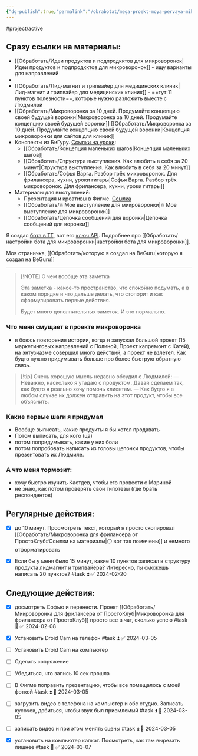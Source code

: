 ```yaml
---
{"dg-publish":true,"permalink":"/obrabotat/mega-proekt-moya-pervaya-mikrovoronka/"}
---
```




#project/active 

## Сразу ссылки на материалы:
- [[Обработать/Идеи продуктов и подпродкктов для микроворонок\|Идеи продуктов и подпродкктов для микроворонок]] - ищу варианты для направлений
- <style> .container {font-family: sans-serif; text-align: center;} .button-wrapper button {z-index: 1;height: 40px; width: 100px; margin: 10px;padding: 5px;} .excalidraw .App-menu_top .buttonList { display: flex;} .excalidraw-wrapper { height: 800px; margin: 50px; position: relative;} :root[dir="ltr"] .excalidraw .layer-ui__wrapper .zen-mode-transition.App-menu_bottom--transition-left {transform: none;} </style><script src="https://cdn.jsdelivr.net/npm/react@17/umd/react.production.min.js"></script><script src="https://cdn.jsdelivr.net/npm/react-dom@17/umd/react-dom.production.min.js"></script><script type="text/javascript" src="https://cdn.jsdelivr.net/npm/@excalidraw/excalidraw@0/dist/excalidraw.production.min.js"></script><div id="Drawing_2024-02-11_1920.43.excalidraw.md1"></div><script>(function(){const InitialData={"type":"excalidraw","version":2,"source":"https://github.com/zsviczian/obsidian-excalidraw-plugin/releases/tag/2.0.13","elements":[{"type":"freedraw","version":89,"versionNonce":1973960533,"isDeleted":false,"id":"bNt1-56Bc0iOdeP4lFmLt","fillStyle":"solid","strokeWidth":1,"strokeStyle":"solid","roughness":1,"opacity":100,"angle":0,"x":-268.8322723080413,"y":-137.12620097458966,"strokeColor":"#1e1e1e","backgroundColor":"transparent","width":180.79998779296875,"height":33.600006103515625,"seed":1092054255,"groupIds":["znc8EGzNA5-6f3mukq_c4"],"frameId":null,"roundness":null,"boundElements":[],"updated":1709532981884,"link":null,"locked":false,"points":[[0,0],[0,2.399993896484375],[4.79998779296875,4],[15.20001220703125,6.399993896484375],[28.79998779296875,9.600006103515625],[46.4000244140625,10.399993896484375],[68.79998779296875,12.800018310546875],[88.79998779296875,13.600006103515625],[108.79998779296875,13.600006103515625],[128.79998779296875,12.800018310546875],[155.20001220703125,8.800018310546875],[165.60003662109375,5.600006103515625],[172,3.20001220703125],[175.20001220703125,1.600006103515625],[176,1.600006103515625],[176.79998779296875,1.600006103515625],[175.20001220703125,0.800018310546875],[168,-0.79998779296875],[152.79998779296875,-4],[129.60003662109375,-8.79998779296875],[105.60003662109375,-12.79998779296875],[77.60003662109375,-17.600006103515625],[38.4000244140625,-20],[21.60003662109375,-20],[14.4000244140625,-20],[12,-19.199981689453125],[11.20001220703125,-19.199981689453125],[11.20001220703125,-18.399993896484375],[11.20001220703125,-17.600006103515625],[11.20001220703125,-16],[11.20001220703125,-15.199981689453125],[11.20001220703125,-14.399993896484375],[8.79998779296875,-13.600006103515625],[5.60003662109375,-12.79998779296875],[-0.79998779296875,-11.199981689453125],[-3.20001220703125,-10.399993896484375],[-4,-9.600006103515625],[-4,-9.600006103515625]],"lastCommittedPoint":null,"simulatePressure":true,"pressures":[]},{"type":"freedraw","version":74,"versionNonce":1366265013,"isDeleted":false,"id":"J2VRbj21RQtTRj5W2ElSR","fillStyle":"solid","strokeWidth":1,"strokeStyle":"solid","roughness":1,"opacity":100,"angle":0,"x":-268.8322723080413,"y":-137.92618876755841,"strokeColor":"#1e1e1e","backgroundColor":"transparent","width":63.20001220703125,"height":152,"seed":748287759,"groupIds":["znc8EGzNA5-6f3mukq_c4"],"frameId":null,"roundness":null,"boundElements":[],"updated":1709532981884,"link":null,"locked":false,"points":[[0,0],[0.79998779296875,3.199981689453125],[7.20001220703125,10.399993896484375],[16.79998779296875,19.199981689453125],[26.4000244140625,28],[34.4000244140625,38.399993896484375],[41.60003662109375,56.79998779296875],[45.60003662109375,73.60000610351562],[49.60003662109375,95.19998168945312],[54.4000244140625,114.39999389648438],[59.20001220703125,129.60000610351562],[60.79998779296875,136.79998779296875],[62.4000244140625,140],[63.20001220703125,143.19998168945312],[63.20001220703125,148],[63.20001220703125,150.39999389648438],[63.20001220703125,151.19998168945312],[63.20001220703125,152],[63.20001220703125,151.19998168945312],[61.60003662109375,146.39999389648438],[61.60003662109375,142.39999389648438],[61.60003662109375,140],[61.60003662109375,140]],"lastCommittedPoint":null,"simulatePressure":true,"pressures":[]},{"type":"freedraw","version":73,"versionNonce":1168518677,"isDeleted":false,"id":"OVceT3Wi5DUva1kw_Y23g","fillStyle":"solid","strokeWidth":1,"strokeStyle":"solid","roughness":1,"opacity":100,"angle":0,"x":-96.03228451507255,"y":-132.3261826640428,"strokeColor":"#1e1e1e","backgroundColor":"transparent","width":90.39996337890625,"height":130.39999389648438,"seed":931544367,"groupIds":["znc8EGzNA5-6f3mukq_c4"],"frameId":null,"roundness":null,"boundElements":[],"updated":1709532981884,"link":null,"locked":false,"points":[[0,0],[-1.5999755859375,0],[-5.5999755859375,3.199981689453125],[-15.199951171875,14.399993896484375],[-24.79998779296875,24],[-35.199951171875,33.5999755859375],[-46.39996337890625,44],[-58.39996337890625,56],[-69.5999755859375,67.19998168945312],[-78.39996337890625,78.39999389648438],[-84,87.19998168945312],[-88,95.19998168945312],[-89.5999755859375,104],[-90.39996337890625,110.39999389648438],[-90.39996337890625,118.39999389648438],[-90.39996337890625,124],[-90.39996337890625,128.79998779296875],[-90.39996337890625,130.39999389648438],[-90.39996337890625,129.5999755859375],[-90.39996337890625,128.79998779296875],[-90.39996337890625,128],[-90.39996337890625,128]],"lastCommittedPoint":null,"simulatePressure":true,"pressures":[]},{"type":"freedraw","version":70,"versionNonce":826385269,"isDeleted":false,"id":"k5-iIWLjIYzZL2wN9Nl0W","fillStyle":"solid","strokeWidth":1,"strokeStyle":"solid","roughness":1,"opacity":100,"angle":0,"x":-189.63226010101005,"y":2.873799025410335,"strokeColor":"#1e1e1e","backgroundColor":"transparent","width":26.4000244140625,"height":20.79998779296875,"seed":1162133327,"groupIds":["znc8EGzNA5-6f3mukq_c4"],"frameId":null,"roundness":null,"boundElements":[],"updated":1709532981884,"link":null,"locked":false,"points":[[0,0],[-3.20001220703125,2.399993896484375],[-8.79998779296875,7.20001220703125],[-16,13.600006103515625],[-18.4000244140625,15.20001220703125],[-18.4000244140625,16],[-18.4000244140625,16.800018310546875],[-18.4000244140625,17.600006103515625],[-17.5999755859375,17.600006103515625],[-12,14.399993896484375],[-4,8.800018310546875],[2.4000244140625,2.399993896484375],[6.4000244140625,-0.79998779296875],[8,-2.399993896484375],[8,-3.199981689453125],[7.20001220703125,-3.199981689453125],[5.5999755859375,-3.199981689453125],[4.79998779296875,-3.199981689453125],[4.79998779296875,-3.199981689453125]],"lastCommittedPoint":null,"simulatePressure":true,"pressures":[]},{"type":"freedraw","version":120,"versionNonce":2022141141,"isDeleted":false,"id":"MV0SRWxvcLf5JeDe1qS2_","fillStyle":"solid","strokeWidth":1,"strokeStyle":"solid","roughness":1,"opacity":100,"angle":0,"x":-52.03228451507255,"y":-137.12620097458966,"strokeColor":"#1e1e1e","backgroundColor":"transparent","width":180.79998779296875,"height":33.600006103515625,"seed":1420096865,"groupIds":["znc8EGzNA5-6f3mukq_c4"],"frameId":null,"roundness":null,"boundElements":[],"updated":1709532981884,"link":null,"locked":false,"points":[[0,0],[0,2.399993896484375],[4.79998779296875,4],[15.20001220703125,6.399993896484375],[28.79998779296875,9.600006103515625],[46.4000244140625,10.399993896484375],[68.79998779296875,12.800018310546875],[88.79998779296875,13.600006103515625],[108.79998779296875,13.600006103515625],[128.79998779296875,12.800018310546875],[155.20001220703125,8.800018310546875],[165.60003662109375,5.600006103515625],[172,3.20001220703125],[175.20001220703125,1.600006103515625],[176,1.600006103515625],[176.79998779296875,1.600006103515625],[175.20001220703125,0.800018310546875],[168,-0.79998779296875],[152.79998779296875,-4],[129.60003662109375,-8.79998779296875],[105.60003662109375,-12.79998779296875],[77.60003662109375,-17.600006103515625],[38.4000244140625,-20],[21.60003662109375,-20],[14.4000244140625,-20],[12,-19.199981689453125],[11.20001220703125,-19.199981689453125],[11.20001220703125,-18.399993896484375],[11.20001220703125,-17.600006103515625],[11.20001220703125,-16],[11.20001220703125,-15.199981689453125],[11.20001220703125,-14.399993896484375],[8.79998779296875,-13.600006103515625],[5.60003662109375,-12.79998779296875],[-0.79998779296875,-11.199981689453125],[-3.20001220703125,-10.399993896484375],[-4,-9.600006103515625],[-4,-9.600006103515625]],"lastCommittedPoint":null,"simulatePressure":true,"pressures":[]},{"type":"freedraw","version":105,"versionNonce":1527581237,"isDeleted":false,"id":"6-dUSlDT4Qd-Ih30-TbJu","fillStyle":"solid","strokeWidth":1,"strokeStyle":"solid","roughness":1,"opacity":100,"angle":0,"x":-52.03228451507255,"y":-137.92618876755841,"strokeColor":"#1e1e1e","backgroundColor":"transparent","width":63.20001220703125,"height":152,"seed":1577165121,"groupIds":["znc8EGzNA5-6f3mukq_c4"],"frameId":null,"roundness":null,"boundElements":[],"updated":1709532981884,"link":null,"locked":false,"points":[[0,0],[0.79998779296875,3.199981689453125],[7.20001220703125,10.399993896484375],[16.79998779296875,19.199981689453125],[26.4000244140625,28],[34.4000244140625,38.399993896484375],[41.60003662109375,56.79998779296875],[45.60003662109375,73.60000610351562],[49.60003662109375,95.19998168945312],[54.4000244140625,114.39999389648438],[59.20001220703125,129.60000610351562],[60.79998779296875,136.79998779296875],[62.4000244140625,140],[63.20001220703125,143.19998168945312],[63.20001220703125,148],[63.20001220703125,150.39999389648438],[63.20001220703125,151.19998168945312],[63.20001220703125,152],[63.20001220703125,151.19998168945312],[61.60003662109375,146.39999389648438],[61.60003662109375,142.39999389648438],[61.60003662109375,140],[61.60003662109375,140]],"lastCommittedPoint":null,"simulatePressure":true,"pressures":[]},{"type":"freedraw","version":104,"versionNonce":163052437,"isDeleted":false,"id":"hZiFTx_ySdVIIPfJZKt6E","fillStyle":"solid","strokeWidth":1,"strokeStyle":"solid","roughness":1,"opacity":100,"angle":0,"x":120.7677032778962,"y":-132.3261826640428,"strokeColor":"#1e1e1e","backgroundColor":"transparent","width":90.39996337890625,"height":130.39999389648438,"seed":312332577,"groupIds":["znc8EGzNA5-6f3mukq_c4"],"frameId":null,"roundness":null,"boundElements":[],"updated":1709532981884,"link":null,"locked":false,"points":[[0,0],[-1.5999755859375,0],[-5.5999755859375,3.199981689453125],[-15.199951171875,14.399993896484375],[-24.79998779296875,24],[-35.199951171875,33.5999755859375],[-46.39996337890625,44],[-58.39996337890625,56],[-69.5999755859375,67.19998168945312],[-78.39996337890625,78.39999389648438],[-84,87.19998168945312],[-88,95.19998168945312],[-89.5999755859375,104],[-90.39996337890625,110.39999389648438],[-90.39996337890625,118.39999389648438],[-90.39996337890625,124],[-90.39996337890625,128.79998779296875],[-90.39996337890625,130.39999389648438],[-90.39996337890625,129.5999755859375],[-90.39996337890625,128.79998779296875],[-90.39996337890625,128],[-90.39996337890625,128]],"lastCommittedPoint":null,"simulatePressure":true,"pressures":[]},{"type":"freedraw","version":101,"versionNonce":2092810485,"isDeleted":false,"id":"n3veGepN7xOb1_QYmvv7g","fillStyle":"solid","strokeWidth":1,"strokeStyle":"solid","roughness":1,"opacity":100,"angle":0,"x":27.167727691958703,"y":2.873799025410335,"strokeColor":"#1e1e1e","backgroundColor":"transparent","width":26.4000244140625,"height":20.79998779296875,"seed":1743324417,"groupIds":["znc8EGzNA5-6f3mukq_c4"],"frameId":null,"roundness":null,"boundElements":[],"updated":1709532981884,"link":null,"locked":false,"points":[[0,0],[-3.20001220703125,2.399993896484375],[-8.79998779296875,7.20001220703125],[-16,13.600006103515625],[-18.4000244140625,15.20001220703125],[-18.4000244140625,16],[-18.4000244140625,16.800018310546875],[-18.4000244140625,17.600006103515625],[-17.5999755859375,17.600006103515625],[-12,14.399993896484375],[-4,8.800018310546875],[2.4000244140625,2.399993896484375],[6.4000244140625,-0.79998779296875],[8,-2.399993896484375],[8,-3.199981689453125],[7.20001220703125,-3.199981689453125],[5.5999755859375,-3.199981689453125],[4.79998779296875,-3.199981689453125],[4.79998779296875,-3.199981689453125]],"lastCommittedPoint":null,"simulatePressure":true,"pressures":[]},{"type":"freedraw","version":151,"versionNonce":161733205,"isDeleted":false,"id":"L_TYD4fS33pUic0gEJxNQ","fillStyle":"solid","strokeWidth":1,"strokeStyle":"solid","roughness":1,"opacity":100,"angle":0,"x":151.9677765200837,"y":-137.12620097458966,"strokeColor":"#1e1e1e","backgroundColor":"transparent","width":180.79998779296875,"height":33.600006103515625,"seed":1415896911,"groupIds":["znc8EGzNA5-6f3mukq_c4"],"frameId":null,"roundness":null,"boundElements":[],"updated":1709532981884,"link":null,"locked":false,"points":[[0,0],[0,2.399993896484375],[4.79998779296875,4],[15.20001220703125,6.399993896484375],[28.79998779296875,9.600006103515625],[46.4000244140625,10.399993896484375],[68.79998779296875,12.800018310546875],[88.79998779296875,13.600006103515625],[108.79998779296875,13.600006103515625],[128.79998779296875,12.800018310546875],[155.20001220703125,8.800018310546875],[165.60003662109375,5.600006103515625],[172,3.20001220703125],[175.20001220703125,1.600006103515625],[176,1.600006103515625],[176.79998779296875,1.600006103515625],[175.20001220703125,0.800018310546875],[168,-0.79998779296875],[152.79998779296875,-4],[129.60003662109375,-8.79998779296875],[105.60003662109375,-12.79998779296875],[77.60003662109375,-17.600006103515625],[38.4000244140625,-20],[21.60003662109375,-20],[14.4000244140625,-20],[12,-19.199981689453125],[11.20001220703125,-19.199981689453125],[11.20001220703125,-18.399993896484375],[11.20001220703125,-17.600006103515625],[11.20001220703125,-16],[11.20001220703125,-15.199981689453125],[11.20001220703125,-14.399993896484375],[8.79998779296875,-13.600006103515625],[5.60003662109375,-12.79998779296875],[-0.79998779296875,-11.199981689453125],[-3.20001220703125,-10.399993896484375],[-4,-9.600006103515625],[-4,-9.600006103515625]],"lastCommittedPoint":null,"simulatePressure":true,"pressures":[]},{"type":"freedraw","version":136,"versionNonce":960481205,"isDeleted":false,"id":"9MKguKBmfUX798I5HKL1R","fillStyle":"solid","strokeWidth":1,"strokeStyle":"solid","roughness":1,"opacity":100,"angle":0,"x":151.9677765200837,"y":-137.92618876755841,"strokeColor":"#1e1e1e","backgroundColor":"transparent","width":63.20001220703125,"height":152,"seed":776609135,"groupIds":["znc8EGzNA5-6f3mukq_c4"],"frameId":null,"roundness":null,"boundElements":[],"updated":1709532981884,"link":null,"locked":false,"points":[[0,0],[0.79998779296875,3.199981689453125],[7.20001220703125,10.399993896484375],[16.79998779296875,19.199981689453125],[26.4000244140625,28],[34.4000244140625,38.399993896484375],[41.60003662109375,56.79998779296875],[45.60003662109375,73.60000610351562],[49.60003662109375,95.19998168945312],[54.4000244140625,114.39999389648438],[59.20001220703125,129.60000610351562],[60.79998779296875,136.79998779296875],[62.4000244140625,140],[63.20001220703125,143.19998168945312],[63.20001220703125,148],[63.20001220703125,150.39999389648438],[63.20001220703125,151.19998168945312],[63.20001220703125,152],[63.20001220703125,151.19998168945312],[61.60003662109375,146.39999389648438],[61.60003662109375,142.39999389648438],[61.60003662109375,140],[61.60003662109375,140]],"lastCommittedPoint":null,"simulatePressure":true,"pressures":[]},{"type":"freedraw","version":135,"versionNonce":1572276501,"isDeleted":false,"id":"nsnM99HZn8gtb6OnL9OxA","fillStyle":"solid","strokeWidth":1,"strokeStyle":"solid","roughness":1,"opacity":100,"angle":0,"x":324.76776431305245,"y":-132.3261826640428,"strokeColor":"#1e1e1e","backgroundColor":"transparent","width":90.39996337890625,"height":130.39999389648438,"seed":824350607,"groupIds":["znc8EGzNA5-6f3mukq_c4"],"frameId":null,"roundness":null,"boundElements":[],"updated":1709532981884,"link":null,"locked":false,"points":[[0,0],[-1.5999755859375,0],[-5.5999755859375,3.199981689453125],[-15.199951171875,14.399993896484375],[-24.79998779296875,24],[-35.199951171875,33.5999755859375],[-46.39996337890625,44],[-58.39996337890625,56],[-69.5999755859375,67.19998168945312],[-78.39996337890625,78.39999389648438],[-84,87.19998168945312],[-88,95.19998168945312],[-89.5999755859375,104],[-90.39996337890625,110.39999389648438],[-90.39996337890625,118.39999389648438],[-90.39996337890625,124],[-90.39996337890625,128.79998779296875],[-90.39996337890625,130.39999389648438],[-90.39996337890625,129.5999755859375],[-90.39996337890625,128.79998779296875],[-90.39996337890625,128],[-90.39996337890625,128]],"lastCommittedPoint":null,"simulatePressure":true,"pressures":[]},{"type":"freedraw","version":132,"versionNonce":1753161333,"isDeleted":false,"id":"uMglRUTNyUDQZ3mpwvQ26","fillStyle":"solid","strokeWidth":1,"strokeStyle":"solid","roughness":1,"opacity":100,"angle":0,"x":231.16778872711495,"y":2.873799025410335,"strokeColor":"#1e1e1e","backgroundColor":"transparent","width":26.4000244140625,"height":20.79998779296875,"seed":1395051951,"groupIds":["znc8EGzNA5-6f3mukq_c4"],"frameId":null,"roundness":null,"boundElements":[],"updated":1709532981884,"link":null,"locked":false,"points":[[0,0],[-3.20001220703125,2.399993896484375],[-8.79998779296875,7.20001220703125],[-16,13.600006103515625],[-18.4000244140625,15.20001220703125],[-18.4000244140625,16],[-18.4000244140625,16.800018310546875],[-18.4000244140625,17.600006103515625],[-17.5999755859375,17.600006103515625],[-12,14.399993896484375],[-4,8.800018310546875],[2.4000244140625,2.399993896484375],[6.4000244140625,-0.79998779296875],[8,-2.399993896484375],[8,-3.199981689453125],[7.20001220703125,-3.199981689453125],[5.5999755859375,-3.199981689453125],[4.79998779296875,-3.199981689453125],[4.79998779296875,-3.199981689453125]],"lastCommittedPoint":null,"simulatePressure":true,"pressures":[]},{"type":"freedraw","version":191,"versionNonce":6129621,"isDeleted":false,"id":"KEInKNH63O4Q_AqbpkaFp","fillStyle":"solid","strokeWidth":1,"strokeStyle":"solid","roughness":1,"opacity":100,"angle":0,"x":367.9677765200837,"y":-137.12620097458966,"strokeColor":"#1e1e1e","backgroundColor":"transparent","width":180.79998779296875,"height":33.600006103515625,"seed":2030132463,"groupIds":["znc8EGzNA5-6f3mukq_c4"],"frameId":null,"roundness":null,"boundElements":[],"updated":1709532981884,"link":null,"locked":false,"points":[[0,0],[0,2.399993896484375],[4.79998779296875,4],[15.20001220703125,6.399993896484375],[28.79998779296875,9.600006103515625],[46.4000244140625,10.399993896484375],[68.79998779296875,12.800018310546875],[88.79998779296875,13.600006103515625],[108.79998779296875,13.600006103515625],[128.79998779296875,12.800018310546875],[155.20001220703125,8.800018310546875],[165.60003662109375,5.600006103515625],[172,3.20001220703125],[175.20001220703125,1.600006103515625],[176,1.600006103515625],[176.79998779296875,1.600006103515625],[175.20001220703125,0.800018310546875],[168,-0.79998779296875],[152.79998779296875,-4],[129.60003662109375,-8.79998779296875],[105.60003662109375,-12.79998779296875],[77.60003662109375,-17.600006103515625],[38.4000244140625,-20],[21.60003662109375,-20],[14.4000244140625,-20],[12,-19.199981689453125],[11.20001220703125,-19.199981689453125],[11.20001220703125,-18.399993896484375],[11.20001220703125,-17.600006103515625],[11.20001220703125,-16],[11.20001220703125,-15.199981689453125],[11.20001220703125,-14.399993896484375],[8.79998779296875,-13.600006103515625],[5.60003662109375,-12.79998779296875],[-0.79998779296875,-11.199981689453125],[-3.20001220703125,-10.399993896484375],[-4,-9.600006103515625],[-4,-9.600006103515625]],"lastCommittedPoint":null,"simulatePressure":true,"pressures":[]},{"type":"freedraw","version":176,"versionNonce":1466418485,"isDeleted":false,"id":"HhFc3Z1SfVcl56R6dQ6LK","fillStyle":"solid","strokeWidth":1,"strokeStyle":"solid","roughness":1,"opacity":100,"angle":0,"x":367.9677765200837,"y":-137.92618876755841,"strokeColor":"#1e1e1e","backgroundColor":"transparent","width":63.20001220703125,"height":152,"seed":2023822287,"groupIds":["znc8EGzNA5-6f3mukq_c4"],"frameId":null,"roundness":null,"boundElements":[],"updated":1709532981884,"link":null,"locked":false,"points":[[0,0],[0.79998779296875,3.199981689453125],[7.20001220703125,10.399993896484375],[16.79998779296875,19.199981689453125],[26.4000244140625,28],[34.4000244140625,38.399993896484375],[41.60003662109375,56.79998779296875],[45.60003662109375,73.60000610351562],[49.60003662109375,95.19998168945312],[54.4000244140625,114.39999389648438],[59.20001220703125,129.60000610351562],[60.79998779296875,136.79998779296875],[62.4000244140625,140],[63.20001220703125,143.19998168945312],[63.20001220703125,148],[63.20001220703125,150.39999389648438],[63.20001220703125,151.19998168945312],[63.20001220703125,152],[63.20001220703125,151.19998168945312],[61.60003662109375,146.39999389648438],[61.60003662109375,142.39999389648438],[61.60003662109375,140],[61.60003662109375,140]],"lastCommittedPoint":null,"simulatePressure":true,"pressures":[]},{"type":"freedraw","version":175,"versionNonce":1090737813,"isDeleted":false,"id":"8cCa2haYpyqJzB_4Y99eC","fillStyle":"solid","strokeWidth":1,"strokeStyle":"solid","roughness":1,"opacity":100,"angle":0,"x":540.7677643130525,"y":-132.3261826640428,"strokeColor":"#1e1e1e","backgroundColor":"transparent","width":90.39996337890625,"height":130.39999389648438,"seed":1037702863,"groupIds":["znc8EGzNA5-6f3mukq_c4"],"frameId":null,"roundness":null,"boundElements":[],"updated":1709532981884,"link":null,"locked":false,"points":[[0,0],[-1.5999755859375,0],[-5.5999755859375,3.199981689453125],[-15.199951171875,14.399993896484375],[-24.79998779296875,24],[-35.199951171875,33.5999755859375],[-46.39996337890625,44],[-58.39996337890625,56],[-69.5999755859375,67.19998168945312],[-78.39996337890625,78.39999389648438],[-84,87.19998168945312],[-88,95.19998168945312],[-89.5999755859375,104],[-90.39996337890625,110.39999389648438],[-90.39996337890625,118.39999389648438],[-90.39996337890625,124],[-90.39996337890625,128.79998779296875],[-90.39996337890625,130.39999389648438],[-90.39996337890625,129.5999755859375],[-90.39996337890625,128.79998779296875],[-90.39996337890625,128],[-90.39996337890625,128]],"lastCommittedPoint":null,"simulatePressure":true,"pressures":[]},{"type":"freedraw","version":172,"versionNonce":132496373,"isDeleted":false,"id":"wTmwE3936YxNbSCAi5sXs","fillStyle":"solid","strokeWidth":1,"strokeStyle":"solid","roughness":1,"opacity":100,"angle":0,"x":447.16778872711495,"y":2.873799025410335,"strokeColor":"#1e1e1e","backgroundColor":"transparent","width":26.4000244140625,"height":20.79998779296875,"seed":842327983,"groupIds":["znc8EGzNA5-6f3mukq_c4"],"frameId":null,"roundness":null,"boundElements":[],"updated":1709532981884,"link":null,"locked":false,"points":[[0,0],[-3.20001220703125,2.399993896484375],[-8.79998779296875,7.20001220703125],[-16,13.600006103515625],[-18.4000244140625,15.20001220703125],[-18.4000244140625,16],[-18.4000244140625,16.800018310546875],[-18.4000244140625,17.600006103515625],[-17.5999755859375,17.600006103515625],[-12,14.399993896484375],[-4,8.800018310546875],[2.4000244140625,2.399993896484375],[6.4000244140625,-0.79998779296875],[8,-2.399993896484375],[8,-3.199981689453125],[7.20001220703125,-3.199981689453125],[5.5999755859375,-3.199981689453125],[4.79998779296875,-3.199981689453125],[4.79998779296875,-3.199981689453125]],"lastCommittedPoint":null,"simulatePressure":true,"pressures":[]},{"type":"text","version":231,"versionNonce":324554747,"isDeleted":false,"id":"dGwHvKDg","fillStyle":"solid","strokeWidth":1,"strokeStyle":"solid","roughness":1,"opacity":100,"angle":0,"x":-267.5922372289186,"y":-386.15392535198,"strokeColor":"#1e1e1e","backgroundColor":"transparent","width":668.05224609375,"height":90,"seed":351772074,"groupIds":[],"frameId":null,"roundness":null,"boundElements":[],"updated":1709532978692,"link":null,"locked":false,"fontSize":36,"fontFamily":1,"text":"Я хочу, чтобы люди попадали ко мне \nчерез различные микроворонки","rawText":"Я хочу, чтобы люди попадали ко мне \nчерез различные микроворонки","textAlign":"left","verticalAlign":"top","containerId":null,"originalText":"Я хочу, чтобы люди попадали ко мне \nчерез различные микроворонки","lineHeight":1.25,"baseline":77},{"type":"text","version":378,"versionNonce":688980277,"isDeleted":false,"id":"QNfIKTPw","fillStyle":"solid","strokeWidth":1,"strokeStyle":"solid","roughness":1,"opacity":100,"angle":0,"x":-230.2856629999668,"y":-201.43515189690413,"strokeColor":"#1e1e1e","backgroundColor":"transparent","width":105.32820129394531,"height":40,"seed":1818822646,"groupIds":[],"frameId":null,"roundness":null,"boundElements":[],"updated":1709532978692,"link":null,"locked":false,"fontSize":16,"fontFamily":1,"text":"Медицинские \nсайты","rawText":"Медицинские \nсайты","textAlign":"left","verticalAlign":"top","containerId":null,"originalText":"Медицинские \nсайты","lineHeight":1.25,"baseline":34},{"type":"text","version":431,"versionNonce":1835178139,"isDeleted":false,"id":"TA0lYxzn","fillStyle":"solid","strokeWidth":1,"strokeStyle":"solid","roughness":1,"opacity":100,"angle":0,"x":-9.943736871357714,"y":-202.6010457759619,"strokeColor":"#1e1e1e","backgroundColor":"transparent","width":66.80014038085938,"height":20,"seed":1825996010,"groupIds":[],"frameId":null,"roundness":null,"boundElements":[],"updated":1709532978692,"link":null,"locked":false,"fontSize":16,"fontFamily":1,"text":"Лендинги","rawText":"Лендинги","textAlign":"left","verticalAlign":"top","containerId":null,"originalText":"Лендинги","lineHeight":1.25,"baseline":14},{"type":"text","version":510,"versionNonce":35984021,"isDeleted":false,"id":"MNyv2SGe","fillStyle":"solid","strokeWidth":1,"strokeStyle":"solid","roughness":1,"opacity":100,"angle":0,"x":182.99460862725243,"y":-202.6010457759619,"strokeColor":"#1e1e1e","backgroundColor":"transparent","width":116.72023010253906,"height":40,"seed":2142615478,"groupIds":[],"frameId":null,"roundness":null,"boundElements":[],"updated":1709532978692,"link":null,"locked":false,"fontSize":16,"fontFamily":1,"text":"Контекст для\nпроизводителей","rawText":"Контекст для\nпроизводителей","textAlign":"left","verticalAlign":"top","containerId":null,"originalText":"Контекст для\nпроизводителей","lineHeight":1.25,"baseline":34},{"type":"text","version":543,"versionNonce":1817890107,"isDeleted":false,"id":"ChYfAQ6X","fillStyle":"solid","strokeWidth":1,"strokeStyle":"solid","roughness":1,"opacity":100,"angle":0,"x":390.87509025718896,"y":-202.6010457759619,"strokeColor":"#1e1e1e","backgroundColor":"transparent","width":116.72023010253906,"height":40,"seed":715754870,"groupIds":[],"frameId":null,"roundness":null,"boundElements":[],"updated":1709532978692,"link":null,"locked":false,"fontSize":16,"fontFamily":1,"text":"Контекст для\nпроизводителей","rawText":"Контекст для\nпроизводителей","textAlign":"left","verticalAlign":"top","containerId":null,"originalText":"Контекст для\nпроизводителей","lineHeight":1.25,"baseline":34}],"appState":{"theme":"dark","viewBackgroundColor":"#ffffff","currentItemStrokeColor":"#1e1e1e","currentItemBackgroundColor":"transparent","currentItemFillStyle":"solid","currentItemStrokeWidth":1,"currentItemStrokeStyle":"solid","currentItemRoughness":1,"currentItemOpacity":100,"currentItemFontFamily":1,"currentItemFontSize":16,"currentItemTextAlign":"left","currentItemStartArrowhead":null,"currentItemEndArrowhead":"arrow","scrollX":299.0322539974944,"scrollY":825.127657767777,"zoom":{"value":0.9},"currentItemRoundness":"round","gridSize":null,"gridColor":{"Bold":"#C9C9C9FF","Regular":"#EDEDEDFF"},"currentStrokeOptions":null,"previousGridSize":null,"frameRendering":{"enabled":true,"clip":true,"name":true,"outline":true}},"files":{}};InitialData.scrollToContent=true;App=()=>{const e=React.useRef(null),t=React.useRef(null),[n,i]=React.useState({width:void 0,height:void 0});return React.useEffect(()=>{i({width:t.current.getBoundingClientRect().width,height:t.current.getBoundingClientRect().height});const e=()=>{i({width:t.current.getBoundingClientRect().width,height:t.current.getBoundingClientRect().height})};return window.addEventListener("resize",e),()=>window.removeEventListener("resize",e)},[t]),React.createElement(React.Fragment,null,React.createElement("div",{className:"excalidraw-wrapper",ref:t},React.createElement(ExcalidrawLib.Excalidraw,{ref:e,width:n.width,height:n.height,initialData:InitialData,viewModeEnabled:!0,zenModeEnabled:!0,gridModeEnabled:!1})))},excalidrawWrapper=document.getElementById("Drawing_2024-02-11_1920.43.excalidraw.md1");ReactDOM.render(React.createElement(App),excalidrawWrapper);})();</script>
- [[Обработать/Лид-магнит и трипвайер для медицинских клиник\|Лид-магнит и трипвайер для медицинских клиник]] - ==тут  11 пунктов полезности==, которые нужно разложить вместе с Людмилой
- [[Обработать/Микроворонка за 10 дней. Продумайте концепцию своей будущей воронки\|Микроворонка за 10 дней. Продумайте концепцию своей будущей воронки]] [[Обработать/Микроворонка за 10 дней. Продумайте концепцию своей будущей воронки\|Концепция микроворонки для сайтов для клиник]]
- Конспекты из БиГуру. [Ссылки на уроки](https://beguru.pro/modules/ant8lL):
	- [[Обработать/Концепция маленьких шагов\|Концепция маленьких шагов]]
	- [[Обработать/Структура выступления. Как влюбить в себя за 20 минут\|Структура выступления. Как влюбить в себя за 20 минут]]
	- [[Обработать/Софья Варга. Разбор трёх микроворонок. Для фрилансера, кухни, уроки гитары\|Софья Варга. Разбор трёх микроворонок. Для фрилансера, кухни, уроки гитары]]
- Материалы для выступлений:
	- Презентация и креативы в Фигме. [Ссылка](https://www.figma.com/file/4GHLPSCvmnGGKsFuBUnu7q/%D0%9F%D1%80%D0%BE%D1%81%D1%82%D0%BE%D0%9A%D0%BB%D1%83%D0%B1?type=design&node-id=9%3A2&mode=design&t=2ao6qr5Nt3DVF2Yq-1) 
	- [[Обработать/🔥 Мое выступление для микроворонки\|🔥 Мое выступление для микроворонки]]
	- [[Обработать/Цепочка сообщений для воронки\|Цепочка сообщений для воронки]]

Я создал [бота в ТГ](https://t.me/voronka_for_med_clinic_bot), вот его [ключ API](6785147895:AAGjR0EqT2wYZ8Qz2AgU9EqH1GpJmkt7qEY). Подробнее про [[Обработать/настройки бота для микроворонки\|настройки бота для микроворонки]].


Моя страничка, [[Обработать/которую я создал на BeGuru\|которую я создал на BeGuru]]





---


> [!NOTE] О чем вообще эта заметка
> 
> Эта заметка - какое-то пространство, что спокойно подумать, а в каком порядке и что дальше делать, что стопорит и как сформулировать первые действия.
>
>Будет много дополнительных заметок. И это нормально.

### Что меня смущает в проекте микроворонка 
- я боюсь повторения истории, когда я запускал большой проект (15 маркетинговых направлений с Полиной, Проект капремонт с Катей), на энтузиазме совершил много действий, а проект не взлетел. Как будто нужно придумывать больше про более быструю обратную связь.

> [!tip] Очень хорошую мысль недавно обсудил с Людмилой:
> — Неважно, насколько я угадаю с продуктом. Давай сделаем так, как будто я реально хочу помочь клиентам.
> — Как будто я в любом случае их должен отправить на этот продукт, чтобы все объяснить.

### Какие первые шаги я придумал
- Вообще выписать, какие продукты я бы хотел продавать
- Потом выписать, для кого (ца)
- потом попридумывать, какие у них боли
- потом попробовать написать из головы цепочки продуктов, чтобы презентовать их Людмиле. 

### А что меня тормозит:
- хочу быстро изучить Кастдев, чтобы его провести с Мариной
- не знаю, как потом проверять свои гипотезы (где брать респондентов)

## Регулярные действия:
- [x] до 10 минут. Просмотреть текст, который я просто скопировал [[Обработать/Микроворонка для фрилансера от ПростоКлуб#Ссылки на материалы\|⚪ вот так помечены]] и немного отформатировать 
- [x] Если бы у меня было 15 минут, какие 10 пунктов записал в структуру продукта лидмагнит и трипвайера? Интересно, ты сможешь написать 20 пунктов? #task ⏫ ✅ 2024-02-20


## Следующие действия:
- [x] досмотреть Софью и перенести. Проект [[Обработать/Микроворонка для фрилансера от ПростоКлуб\|Микроворонка для фрилансера от ПростоКлуб]] просто все в чат, сколько успею #task 🔼 ✅ 2024-02-08
- [x] Установить Droid Cam на телефон #task ⏫ ✅ 2024-03-05
- [ ] Установить Droid Cam на компьютер
- [ ] Сделать сопряжение
- [ ] Убедиться, что запись 10 сек прошла
- [ ] В Фигме поправить презентацию, чтобы все помещалось с моей фоткой #task ⏫  📅 2024-03-05 
- [ ] загрузить видео с телефона на компьютер и обс студио. Записать кусочек, добиться, чтобы звук был приемлемый #task ⏫  📅 2024-03-05 
- [ ] записать видео и при этом менять сцены #task ⏫  📅 2024-03-05 
- [x] установить на компьютер капкат. Посмотреть, как там вырезать лишнее #task 🔼 ✅ 2024-03-07


